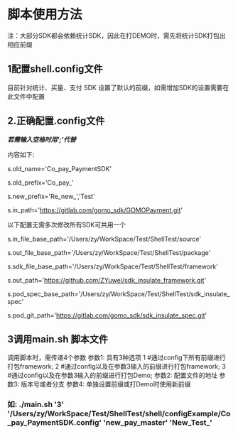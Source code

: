 # 脚本使用方法
注：大部分SDK都会依赖统计SDK，因此在打DEMO时，需先将统计SDK打包出相应前缀
## 1配置shell.config文件
目前针对统计、买量、支付 SDK 设置了默认的前缀，如需增加SDK的设置需要在此文件中配置

## 2.正确配置.config文件
*****若需输入空格时用';'代替*****

内容如下:
<!--源码的名字-->
s.old_name='Co_pay_PaymentSDK'
<!--源码的前缀-->
s.old_prefix='Co_pay_'
<!--设置的将要导出的SDK的前缀数组;以,分割每一个前缀-->
s.new_prefix='Re_new_','Test'
<!--源码的git仓库-->
s.in_path='https://gitlab.com/gomo_sdk/GOMOPayment.git'

 以下配置无需多次修改所有SDK可共用一个
 
<!--代码文件的本地根目录-->
s.in_file_base_path='/Users/zy/WorkSpace/Test/ShellTest/source'
<!--打包时使用的临时根目录-->
s.out_file_base_path='/Users/zy/WorkSpace/Test/ShellTest/package'
<!--framework压缩包的根目录-->
s.sdk_file_base_path='/Users/zy/WorkSpace/Test/ShellTest/framework'
<!--framework压缩包存放的git仓库-->
s.out_path='https://github.com/ZYuwei/sdk_insulate_framework.git'
<!--私有pod的配置根目录-->
s.pod_spec_base_path='/Users/zy/WorkSpace/Test/ShellTest/sdk_insulate_spec'
<!--pod私有库的Git地址-->
s.pod_git_path='https://gitlab.com/gomo_sdk/sdk_insulate_spec.git'

## 3调用main.sh 脚本文件

调用脚本时，需传递4个参数
参数1:
具有3种选项
1  #通过config下所有前缀进行打包framework;
2  #通过config以及在参数3输入的前缀进行打包framework;
3  #通过config以及在参数3输入的前缀进行打包Demo;
参数2:
配置文件的地址
参数3:
版本号或者分支
参数4:
单独设置前缀或打Demo时使用新前缀
### 如: ./main.sh '3' '/Users/zy/WorkSpace/Test/ShellTest/shell/configExample/Co_pay_PaymentSDK.config' 'new_pay_master' 'New_Test_' 
